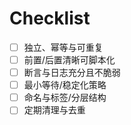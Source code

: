 # Checklist

- [ ] 独立、幂等与可重复
- [ ] 前置/后置清晰可脚本化
- [ ] 断言与日志充分且不脆弱
- [ ] 最小等待/稳定化策略
- [ ] 命名与标签/分层结构
- [ ] 定期清理与去重
